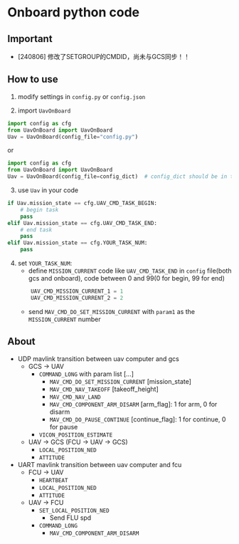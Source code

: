 # Onboard python code
## Important
- [240806] 修改了SETGROUP的CMDID，尚未与GCS同步！！
## How to use
1. modify settings in `config.py` or `config.json`

2. import `UavOnBoard`
```python
import config as cfg
from UavOnBoard import UavOnBoard
Uav = UavOnBoard(config_file="config.py")
```
or
```python
import config as cfg
from UavOnBoard import UavOnBoard
Uav = UavOnBoard(config_file=config_dict)  # config_dict should be in the same format with `UAV_cfg` in `config.py`
```
3. use `Uav` in your code
```python
if Uav.mission_state == cfg.UAV_CMD_TASK_BEGIN: 
    # begin task
    pass
elif Uav.mission_state == cfg.UAV_CMD_TASK_END: 
    # end task
    pass
elif Uav.mission_state == cfg.YOUR_TASK_NUM:
    pass
```

4. set `YOUR_TASK_NUM`:
    - define `MISSION_CURRENT` code like `UAV_CMD_TASK_END` in `config` file(both gcs and onboard), code between 0 and 99(0 for begin, 99 for end)
    ```python
        UAV_CMD_MISSION_CURRENT_1 = 1
        UAV_CMD_MISSION_CURRENT_2 = 2
    ```
    - send `MAV_CMD_DO_SET_MISSION_CURRENT` with `param1` as the `MISSION_CURRENT` number

## About
- UDP mavlink transition between uav computer and gcs
    - GCS -> UAV
        - `COMMAND_LONG` with param list [...]
            - `MAV_CMD_DO_SET_MISSION_CURRENT` [mission_state]
            - `MAV_CMD_NAV_TAKEOFF` [takeoff_height]
            - `MAV_CMD_NAV_LAND`
            - `MAV_CMD_COMPONENT_ARM_DISARM` [arm_flag]: 1 for arm, 0 for disarm
            - `MAV_CMD_DO_PAUSE_CONTINUE` [continue_flag]: 1 for continue, 0 for pause
        - `VICON_POSITION_ESTIMATE`
    - UAV -> GCS (FCU -> UAV -> GCS)
        - `LOCAL_POSITION_NED`
        - `ATTITUDE`
- UART mavlink transition between uav computer and fcu
    - FCU -> UAV
        - `HEARTBEAT`
        - `LOCAL_POSITION_NED`
        - `ATTITUDE`
    - UAV -> FCU
        - `SET_LOCAL_POSITION_NED`
            - Send FLU spd
        - `COMMAND_LONG`
            - `MAV_CMD_COMPONENT_ARM_DISARM`
